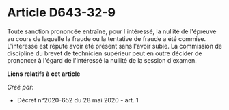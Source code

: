 # Article D643-32-9

Toute sanction prononcée entraîne, pour l'intéressé, la nullité de l'épreuve au cours de laquelle la fraude ou la tentative
de fraude a été commise. L'intéressé est réputé avoir été présent sans l'avoir subie. La commission de discipline du brevet
de technicien supérieur peut en outre décider de prononcer à l'égard de l'intéressé la nullité de la session d'examen.

**Liens relatifs à cet article**

_Créé par_:

  - Décret n°2020-652 du 28 mai 2020 - art. 1
